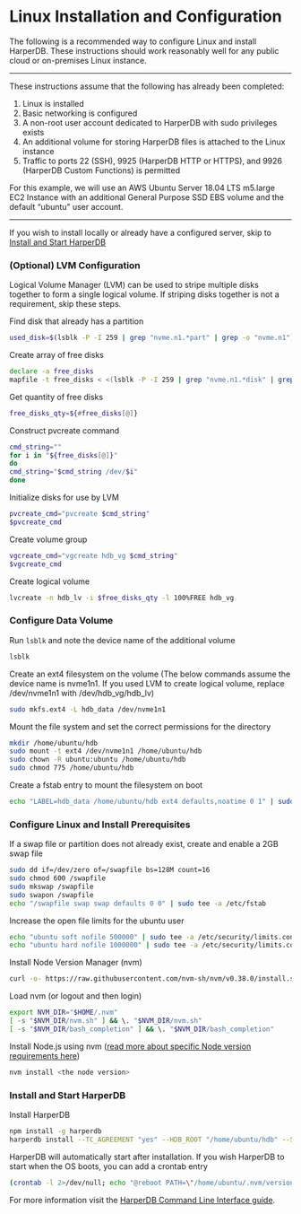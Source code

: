 # Linux Installation and Configuration

The following is a recommended way to configure Linux and install HarperDB. These instructions should work reasonably well for any public cloud or on-premises Linux instance.

---

These instructions assume that the following has already been completed:

1. Linux is installed
2. Basic networking is configured
3. A non-root user account dedicated to HarperDB with sudo privileges exists
4. An additional volume for storing HarperDB files is attached to the Linux instance
5. Traffic to ports 22 (SSH), 9925 (HarperDB HTTP or HTTPS), and 9926 (HarperDB Custom Functions) is permitted

For this example, we will use an AWS Ubuntu Server 18.04 LTS m5.large EC2 Instance with an additional General Purpose SSD EBS volume and the default “ubuntu” user account.

---

If you wish to install locally or already have a configured server, skip to [Install and Start HarperDB](#install)

### (Optional) LVM Configuration
Logical Volume Manager (LVM) can be used to stripe multiple disks together to form a single logical volume. If striping disks together is not a requirement, skip these steps.

Find disk that already has a partition

```bash
used_disk=$(lsblk -P -I 259 | grep "nvme.n1.*part" | grep -o "nvme.n1")
```

Create array of free disks

```bash
declare -a free_disks
mapfile -t free_disks < <(lsblk -P -I 259 | grep "nvme.n1.*disk" | grep -o "nvme.n1" | grep -v "$used_disk")
```

Get quantity of free disks

```bash
free_disks_qty=${#free_disks[@]}
```

Construct pvcreate command

```bash
cmd_string=""
for i in "${free_disks[@]}"
do
cmd_string="$cmd_string /dev/$i"
done
```

Initialize disks for use by LVM

```bash
pvcreate_cmd="pvcreate $cmd_string"
$pvcreate_cmd
```

Create volume group

```bash
vgcreate_cmd="vgcreate hdb_vg $cmd_string"
$vgcreate_cmd
```

Create logical volume

```bash
lvcreate -n hdb_lv -i $free_disks_qty -l 100%FREE hdb_vg
```

### Configure Data Volume

Run `lsblk` and note the device name of the additional volume

```bash
lsblk
```

Create an ext4 filesystem on the volume (The below commands assume the device name is nvme1n1. If you used LVM to create logical volume, replace /dev/nvme1n1 with /dev/hdb_vg/hdb_lv)

```bash
sudo mkfs.ext4 -L hdb_data /dev/nvme1n1
```

Mount the file system and set the correct permissions for the directory

```bash
mkdir /home/ubuntu/hdb
sudo mount -t ext4 /dev/nvme1n1 /home/ubuntu/hdb
sudo chown -R ubuntu:ubuntu /home/ubuntu/hdb
sudo chmod 775 /home/ubuntu/hdb
```

Create a fstab entry to mount the filesystem on boot

```bash
echo "LABEL=hdb_data /home/ubuntu/hdb ext4 defaults,noatime 0 1" | sudo tee -a /etc/fstab
```

### Configure Linux and Install Prerequisites
If a swap file or partition does not already exist, create and enable a 2GB swap file

```bash
sudo dd if=/dev/zero of=/swapfile bs=128M count=16
sudo chmod 600 /swapfile
sudo mkswap /swapfile
sudo swapon /swapfile
echo "/swapfile swap swap defaults 0 0" | sudo tee -a /etc/fstab
```

Increase the open file limits for the ubuntu user

```bash
echo "ubuntu soft nofile 500000" | sudo tee -a /etc/security/limits.conf
echo "ubuntu hard nofile 1000000" | sudo tee -a /etc/security/limits.conf
```

Install Node Version Manager (nvm)

```bash
curl -o- https://raw.githubusercontent.com/nvm-sh/nvm/v0.38.0/install.sh | bash
```

Load nvm (or logout and then login)

```bash
export NVM_DIR="$HOME/.nvm"
[ -s "$NVM_DIR/nvm.sh" ] && \. "$NVM_DIR/nvm.sh"
[ -s "$NVM_DIR/bash_completion" ] && \. "$NVM_DIR/bash_completion"
```

Install Node.js using nvm ([read more about specific Node version requirements here](node-ver-requirement.md))

```bash
nvm install <the node version>
```

### <a id="install"></a> Install and Start HarperDB
Install HarperDB

```bash
npm install -g harperdb
harperdb install --TC_AGREEMENT "yes" --HDB_ROOT "/home/ubuntu/hdb" --SERVER_PORT "9925" --HDB_ADMIN_USERNAME "HDB_ADMIN" --HDB_ADMIN_PASSWORD "abc123!"
```

HarperDB will automatically start after installation. If you wish HarperDB to start when the OS boots, you can add a crontab entry

```bash
(crontab -l 2>/dev/null; echo "@reboot PATH=\"/home/ubuntu/.nvm/versions/node/v18.13.0/bin:$PATH\" && harperdb run") | crontab -
```

For more information visit the [HarperDB Command Line Interface guide](../harperdb-cli.md).
